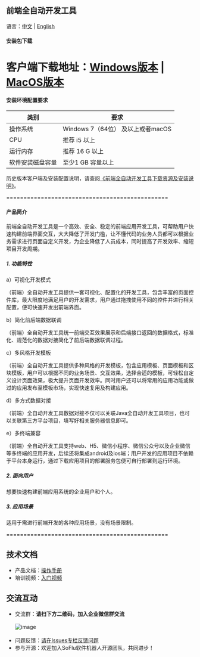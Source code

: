 前端全自动开发工具
-----------------------------------
语言：[中文](https://github.com/feisuanyz/Frontend-ADT/blob/main/READMEcn.md) | [English](https://github.com/feisuanyz/Frontend-ADT/blob/main/README.md)

#### 安装包下载

# 客户端下载地址：[Windows版本](https://download.feisuanyz.com/release/SoFlu-Page_latest.exe) | [MacOS版本](https://download.feisuanyz.com/release-mac/SoFlu-Page_latest.dmg)

#### 安装环境配置要求

| 类别       | 要求                        |
|----------|---------------------------|
| 操作系统     | Windows 7（64位） 及以上或者macOS |
| CPU      | 推荐 i5 以上                  |
| 运行内存     | 推荐 16 G 以上                |
| 软件安装磁盘容量 | 至少1 GB 容量以上               |

历史版本客户端及安装配置说明，请查阅[《前端全自动开发工具下载资源及安装说明》](https://github.com/feisuanyz/Frontend-ADT/tree/main/.%20Frontend%20Installation%20Resource)。

===============================================

#### 产品简介

前端全自动开发工具是一个高效、安全、稳定的前端应用开发工具，可帮助用户快速构建前端界面交互，大大降低了开发门槛，让不懂代码的业务人员都可以根据业务需求进行页面自定义开发，为企业降低了人员成本，同时提高了开发效率、缩短项目开发周期。

##### 1. 功能特性

a）可视化开发模式

（前端）全自动开发工具提供一套可视化、配置化的开发工具，包含丰富的页面控件库，最大限度地满足用户的开发需求，用户通过拖拽使用不同的控件并进行相关配置，便可快速开发出前端界面。

b）简化前后端数据联调

（前端）全自动开发工具统一前端交互效果展示和后端接口返回的数据格式，标准化、规范化的数据对接简化了前后端数据联调过程。

c）多风格开发模板

（前端）全自动开发工具提供多种风格的开发模板，包含应用模板、页面模板和区块模板，用户可以根据不同的业务场景、交互效果，选择合适的模板，可轻松自定义设计页面效果，极大提升页面开发效率。同时用户还可以将常用的应用功能或做过的应用发布至模板市场，实现快速复用及构建应用。

d）多方式数据对接

（前端）全自动开发工具数据对接不仅可以关联Java全自动开发工具项目，也可以关联第三方平台项目，填写好相关服务器信息即可。

e）多终端兼容

（前端）全自动开发工具支持web、H5、微信小程序、微信公众号以及企业微信等多终端的应用开发，后续还将集成android及ios端；用户开发的应用项目不依赖于平台本身运行，通过下载应用项目的部署服务包便可自行部署到运行环境。

##### 2. 面向用户

想要快速构建前端应用系统的企业用户和个人。

##### 3. 应用场景

适用于需进行前端开发的各种应用场景，没有场景限制。

===============================================

**技术文档**
-----------------------------------
- 产品文档：[操作手册](https://feisuanyz.com/support/helpCenter/)
- 培训视频：[入门视频](https://feisuanyz.com/shortVideo/list/)

**交流互动**
-----------------------------------
- 交流群：**请扫下方二维码，加入企业微信群交流** <br><br>
![image](https://github.com/feisuanyz/Frontend-ADT/assets/79617492/593ab0b5-5300-4d58-a23d-5f146e5414e9)<br><br>
- 问题反馈：[请在Issues专栏反馈问题](https://gitee.com/feisuanyz/SoFlu-adp/issues)
- 参与开源：欢迎加入SoFlu软件机器人开源团队，共同进步！
